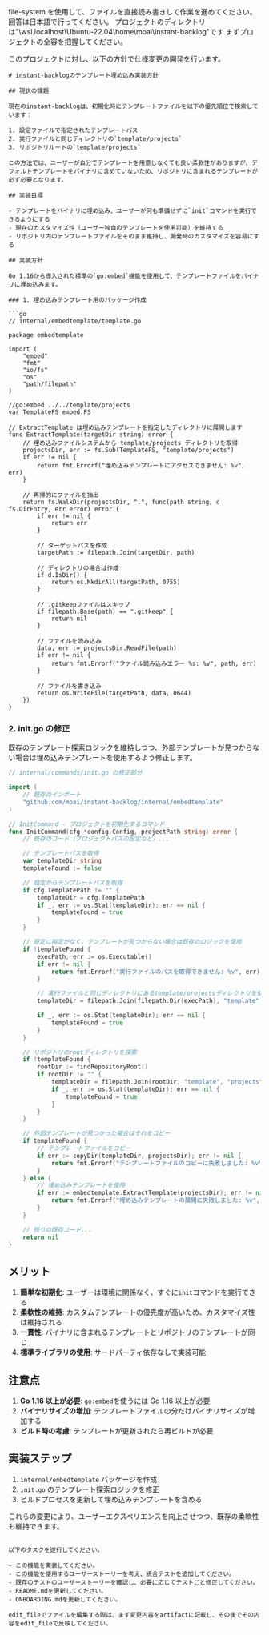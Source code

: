 file-system を使用して、ファイルを直接読み書きして作業を進めてください。
回答は日本語で行ってください。
プロジェクトのディレクトリは"\\wsl.localhost\Ubuntu-22.04\home\moai\instant-backlog"です
まずプロジェクトの全容を把握してください。

このプロジェクトに対し、以下の方針で仕様変更の開発を行います。

````
# instant-backlogのテンプレート埋め込み実装方針

## 現状の課題

現在のinstant-backlogは、初期化時にテンプレートファイルを以下の優先順位で検索しています：

1. 設定ファイルで指定されたテンプレートパス
2. 実行ファイルと同じディレクトリの`template/projects`
3. リポジトリルートの`template/projects`

この方法では、ユーザーが自分でテンプレートを用意しなくても良い柔軟性がありますが、デフォルトテンプレートをバイナリに含めていないため、リポジトリに含まれるテンプレートが必ず必要となります。

## 実装目標

- テンプレートをバイナリに埋め込み、ユーザーが何も準備せずに`init`コマンドを実行できるようにする
- 現在のカスタマイズ性（ユーザー独自のテンプレートを使用可能）を維持する
- リポジトリ内のテンプレートファイルをそのまま維持し、開発時のカスタマイズを容易にする

## 実装方針

Go 1.16から導入された標準の`go:embed`機能を使用して、テンプレートファイルをバイナリに埋め込みます。

### 1. 埋め込みテンプレート用のパッケージ作成

```go
// internal/embedtemplate/template.go

package embedtemplate

import (
	"embed"
	"fmt"
	"io/fs"
	"os"
	"path/filepath"
)

//go:embed ../../template/projects
var TemplateFS embed.FS

// ExtractTemplate は埋め込みテンプレートを指定したディレクトリに展開します
func ExtractTemplate(targetDir string) error {
	// 埋め込みファイルシステムから template/projects ディレクトリを取得
	projectsDir, err := fs.Sub(TemplateFS, "template/projects")
	if err != nil {
		return fmt.Errorf("埋め込みテンプレートにアクセスできません: %v", err)
	}

	// 再帰的にファイルを抽出
	return fs.WalkDir(projectsDir, ".", func(path string, d fs.DirEntry, err error) error {
		if err != nil {
			return err
		}

		// ターゲットパスを作成
		targetPath := filepath.Join(targetDir, path)

		// ディレクトリの場合は作成
		if d.IsDir() {
			return os.MkdirAll(targetPath, 0755)
		}

		// .gitkeepファイルはスキップ
		if filepath.Base(path) == ".gitkeep" {
			return nil
		}

		// ファイルを読み込み
		data, err := projectsDir.ReadFile(path)
		if err != nil {
			return fmt.Errorf("ファイル読み込みエラー %s: %v", path, err)
		}

		// ファイルを書き込み
		return os.WriteFile(targetPath, data, 0644)
	})
}
````

### 2. init.go の修正

既存のテンプレート探索ロジックを維持しつつ、外部テンプレートが見つからない場合は埋め込みテンプレートを使用するよう修正します。

```go
// internal/commands/init.go の修正部分

import (
	// 既存のインポート
	"github.com/moai/instant-backlog/internal/embedtemplate"
)

// InitCommand - プロジェクトを初期化するコマンド
func InitCommand(cfg *config.Config, projectPath string) error {
	// 既存のコード（プロジェクトパスの設定など）...

	// テンプレートパスを取得
	var templateDir string
	templateFound := false

	// 設定からテンプレートパスを取得
	if cfg.TemplatePath != "" {
		templateDir = cfg.TemplatePath
		if _, err := os.Stat(templateDir); err == nil {
			templateFound = true
		}
	}

	// 設定に指定がなく、テンプレートが見つからない場合は既存のロジックを使用
	if !templateFound {
		execPath, err := os.Executable()
		if err != nil {
			return fmt.Errorf("実行ファイルのパスを取得できません: %v", err)
		}

		// 実行ファイルと同じディレクトリにあるtemplate/projectsディレクトリを使用
		templateDir = filepath.Join(filepath.Dir(execPath), "template", "projects")

		if _, err := os.Stat(templateDir); err == nil {
			templateFound = true
		}
	}

	// リポジトリのrootディレクトリを探索
	if !templateFound {
		rootDir := findRepositoryRoot()
		if rootDir != "" {
			templateDir = filepath.Join(rootDir, "template", "projects")
			if _, err := os.Stat(templateDir); err == nil {
				templateFound = true
			}
		}
	}

	// 外部テンプレートが見つかった場合はそれをコピー
	if templateFound {
		// テンプレートファイルをコピー
		if err := copyDir(templateDir, projectsDir); err != nil {
			return fmt.Errorf("テンプレートファイルのコピーに失敗しました: %v", err)
		}
	} else {
		// 埋め込みテンプレートを使用
		if err := embedtemplate.ExtractTemplate(projectsDir); err != nil {
			return fmt.Errorf("埋め込みテンプレートの展開に失敗しました: %v", err)
		}
	}

	// 残りの既存コード...
	return nil
}
```

## メリット

1. **簡単な初期化**: ユーザーは環境に関係なく、すぐに`init`コマンドを実行できる
2. **柔軟性の維持**: カスタムテンプレートの優先度が高いため、カスタマイズ性は維持される
3. **一貫性**: バイナリに含まれるテンプレートとリポジトリのテンプレートが同じ
4. **標準ライブラリの使用**: サードパーティ依存なしで実装可能

## 注意点

1. **Go 1.16 以上が必要**: `go:embed`を使うには Go 1.16 以上が必要
2. **バイナリサイズの増加**: テンプレートファイルの分だけバイナリサイズが増加する
3. **ビルド時の考慮**: テンプレートが更新されたら再ビルドが必要

## 実装ステップ

1. `internal/embedtemplate` パッケージを作成
2. `init.go` のテンプレート探索ロジックを修正
3. ビルドプロセスを更新して埋め込みテンプレートを含める

これらの変更により、ユーザーエクスペリエンスを向上させつつ、既存の柔軟性も維持できます。

```

以下のタスクを遂行してください。

- この機能を実装してください。
- この機能を使用するユーザーストーリーを考え、統合テストを追加してください。
- 既存のテストのユーザーストーリーを確認し、必要に応じてテストごと修正してください。
- README.mdを更新してください。
- ONBOARDING.mdを更新してください。

edit_fileでファイルを編集する際は、まず変更内容をartifactに記載し、その後でその内容をedit_fileで反映してください。
```
